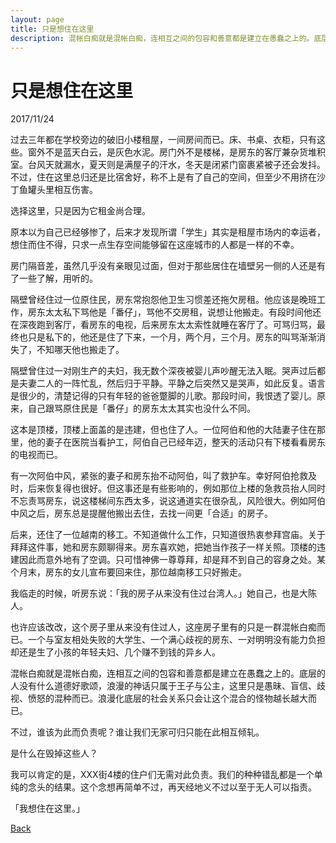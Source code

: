 ```yaml
---
layout: page
title: 只是想住在这里
description: 混帐白痴就是混帐白痴，连相互之间的包容和善意都是建立在愚蠢之上的。底层的人没有什么道德好歌颂，浪漫的神话只属于王子与公主，这里只是愚昧、盲信、歧视、愤怒的混种而已。浪漫化底层的社会关系只会让这个混合的怪物越长越大而已。
---
```


# 只是想住在这里

2017/11/24

过去三年都在学校旁边的破旧小楼租屋，一间房间而已。床、书桌、衣柜，只有这些。窗外不是蓝天白云，是灰色水泥。房门外不是楼梯，是房东的客厅兼杂货堆积室。台风天就漏水，夏天则是满屋子的汗水，冬天是闭紧门窗裹紧被子还会发抖。不过，住在这里总归还是比宿舍好，称不上是有了自己的空间，但至少不用挤在沙丁鱼罐头里相互伤害。

选择这里，只是因为它租金尚合理。

原本以为自己已经够惨了，后来才发现所谓「学生」其实是租屋市场内的幸运者，想住而住不得，只求一点生存空间能够留在这座城市的人都是一样的不幸。

房门隔音差，虽然几乎没有亲眼见过面，但对于那些居住在墙壁另一侧的人还是有了一些了解，用听的。

隔壁曾经住过一位原住民，房东常抱怨他卫生习惯差还拖欠房租。他应该是晚班工作，房东太太私下骂他是「番仔」，骂他不交房租，说想让他搬走。有段时间他还在深夜跑到客厅，看房东的电视，后来房东太太索性就睡在客厅了。可骂归骂，最终也只是私下的，他还是住了下来，一个月，两个月，三个月。房东的叫骂渐渐消失了，不知哪天他也搬走了。

隔壁曾住过一对刚生产的夫妇，我无数个深夜被婴儿声吵醒无法入眠。哭声过后都是夫妻二人的一阵忙乱，然后归于平静。平静之后突然又是哭声，如此反复。语言是很少的，清楚记得的只有年轻的爸爸蹩脚的儿歌。那段时间，我恨透了婴儿。原来，自己跟骂原住民是「番仔」的房东太太其实也没什么不同。

这本是顶楼，顶楼上面盖的是违建，但也住了人。一位阿伯和他的大陆妻子住在那里，他的妻子在医院当看护工，阿伯自己已经年迈，整天的活动只有下楼看看房东的电视而已。

有一次阿伯中风，紧张的妻子和房东抬不动阿伯，叫了救护车。幸好阿伯抢救及时，后来恢复得也很好。但这事还是有些影响的，例如那位上楼的急救员抬人同时不忘责骂房东，说这楼梯间东西太多，说这通道实在很杂乱，风险很大。例如阿伯中风之后，房东总是提醒他搬出去住，去找一间更「合适」的房子。

后来，还住了一位越南的移工。不知道做什么工作，只知道很热衷参拜宫庙。关于拜拜这件事，她和房东颇聊得来。房东喜欢她，把她当作孩子一样关照。顶楼的违建因此而意外地有了空调。只可惜神佛一尊尊拜，却是拜不到自己的容身之处。某个月末，房东的女儿宣布要回来住，那位越南移工只好搬走。

我临走的时候，听房东说：「我的房子从来没有住过台湾人。」她自己，也是大陈人。

也许应该改改，这个房子里从来没有住过人，这座房子里有的只是一群混帐白痴而已。一个与室友相处失败的大学生、一个满心歧视的房东、一对明明没有能力负担却还是生了小孩的年轻夫妇、几个赚不到钱的异乡人。

混帐白痴就是混帐白痴，连相互之间的包容和善意都是建立在愚蠢之上的。底层的人没有什么道德好歌颂，浪漫的神话只属于王子与公主，这里只是愚昧、盲信、歧视、愤怒的混种而已。浪漫化底层的社会关系只会让这个混合的怪物越长越大而已。

不过，谁该为此而负责呢？谁让我们无家可归只能在此相互倾轧。

是什么在毁掉这些人？

我可以肯定的是，XXX街4楼的住户们无需对此负责。我们的种种错乱都是一个单纯的念头的结果。这个念想再简单不过，再天经地义不过以至于无人可以指责。

「我想住在这里。」

[Back](https://b614103080.github.io/)
